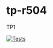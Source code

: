 # tp-r504
TP1

[![Tests](https://github.com/kamgacv-ca/tp-r504/actions/workflows/pytest.yml/badge.svg)](https://github.com/kamgacv-ca/tp-r504/actions)

